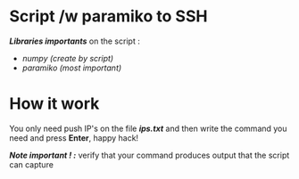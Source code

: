 # Script /w paramiko to SSH 

***Libraries importants*** on the script :
 - *numpy     (create by script)*
 - *paramiko  (most important)*

# How it work
You only need push IP's on the file ***ips.txt*** and then write the command you need and press **Enter**, happy hack!

***Note important ! :*** verify that your command produces output that the script can capture
